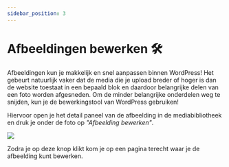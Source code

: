 ```yaml
---
sidebar_position: 3
---
```


# Afbeeldingen bewerken 🛠️

Afbeeldingen kun je makkelijk en snel aanpassen binnen WordPress! Het gebeurt natuurlijk vaker dat de media die je upload breder of hoger is dan de website toestaat in een bepaald blok en daardoor belangrijke delen van een foto worden afgesneden. Om de minder belangrijke onderdelen weg te snijden, kun je de bewerkingstool van WordPress gebruiken!

Hiervoor open je het detail paneel van de afbeelding in de mediabibliotheek en druk je onder de foto op *"Afbeelding bewerken"*.

<img src="https://wiki.pageking.nl/img/bijlagedetail.png"></img>

Zodra je op deze knop klikt kom je op een pagina terecht waar je de afbeelding kunt bewerken.